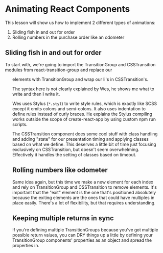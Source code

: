 # Animating React Components

This lesson will show us how to implement 2 different types of animations:

1. Sliding fish in and out for order
2. Rolling numbers in the purchase order like an odometer

## Sliding fish in and out for order

To start with, we're going to import the TransitionGroup and CSSTransition modules from react-transition-group and replace our <ul> elements with TransitionGroup and wrap our li's in CSSTransition's.

The syntax here is not clearly explained by Wes, he shows me what to write and then I write it.

Wes uses Stylus (`*.styl`) to write style rules, which is exactly like SCSS except it omits colons and semi-colons. It also uses indentation to define rules instead of curly braces. He explains the Stylus compiling works outside the scope of create-react-app by using custom npm run scripts.

The CSSTransition component does some cool stuff with class handling and adding "state" for our presentation timing and applying classes based on what we define. This deserves a little bit of time just focusing exclusively on CSSTransition, but doesn't seem overwhelming. Effectively it handles the setting of classes based on timeout.

## Rolling numbers like odometer

Same idea again, but this time we make a new element for each index and rely on TransitionGroup and CSSTransition to remove elements. It's important that the "exit" element is the one that's positioned absolutely because the exiting elements are the ones that could have multiples in place easily. There's a lot of flexibility, but that requires understanding.

## Keeping multiple returns in sync

If you're defining multiple TransitionGroups because you've got multiple possible return values, you can DRY things up a little by defining your TransitionGroup components' properties as an object and spread the properties in.
